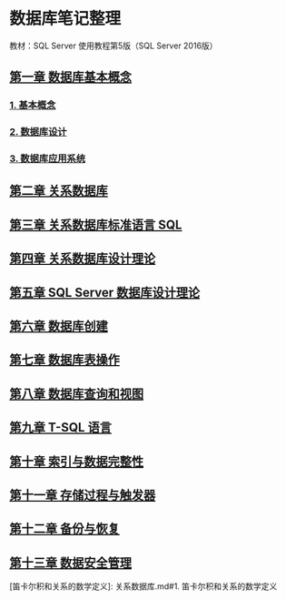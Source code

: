 # 数据库笔记整理

教材：SQL Server 使用教程第5版（SQL Server 2016版）

## [第一章 数据库基本概念][第一章]

### [1. 基本概念][基本概念]

### [2. 数据库设计][数据库设计]

### [3. 数据库应用系统][数据库应用系统]

## [第二章 关系数据库][第二章]

## [第三章 关系数据库标准语言 SQL][第三章]

## [第四章 关系数据库设计理论][第四章]

## [第五章 SQL Server 数据库设计理论][第五章]

## [第六章 数据库创建][第六章]

## [第七章 数据库表操作][第七章]

## [第八章 数据库查询和视图][第八章]

## [第九章 T-SQL 语言][第九章]

## [第十章 索引与数据完整性][第十章]

## [第十一章 存储过程与触发器][第十一章]

## [第十二章 备份与恢复][第十二章]

## [第十三章 数据安全管理][第十三章]

[第一章]: 数据库基本概念.md
[基本概念]: 数据库基本概念.md#基本概念
[数据库设计]: 数据库基本概念.md#数据库设计
[数据库应用系统]: 数据库基本概念.md#数据库应用系统

[第二章]: 关系数据库.md
[笛卡尔积和关系的数学定义]: 关系数据库.md#1. 笛卡尔积和关系的数学定义

[第三章]: 关系数据库标准语言SQL.md
[第四章]: 关系数据库设计理论.md
[第五章]: SQL_Server数据库设计理论.md
[第六章]: 数据库创建.md
[第七章]: 数据库表操作.md
[第八章]: 数据库查询和视图.md
[第九章]: T-SQL语言.md
[第十章]: 索引与数据完整性.md
[第十一章]: 存储过程与触发器.md
[第十二章]: 备份与恢复.md
[第十三章]: 数据安全管理.md

